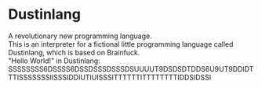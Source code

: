 # Dustinlang
A revolutionary new programming language.   
This is an interpreter for a fictional little programming language called Dustinlang, which is based on Brainfuck.  
"Hello World!" in Dustinlang:  
SSSSSSSS6DSSSS6DSSDSSSDSSSDSUUUUT9DSDSDTDDS6U9UT9DDIDTTTISSSSSSSIISSSIDDIUTIUISSSITTTTTTITTTTTTTTIDDSIDSSI
